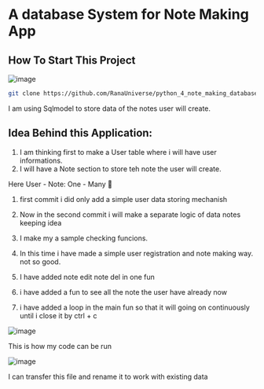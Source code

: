 # A database System for Note Making App


## How To Start This Project

![image](https://github.com/user-attachments/assets/8a060565-f6b5-4e41-964f-e27f5b2a159d)

```bash
git clone https://github.com/RanaUniverse/python_4_note_making_database

```

I am using Sqlmodel to store data of the notes user will create.


## Idea Behind this Application:

1. I am thinking first to make a User table where i will have user informations.
2. I will have a Note section to store teh note the user will create.

Here User - Note: One - Many 📢


1. first commit i did only add a simple user data storing mechanish

2. Now in the second commit i will make a separate logic of data notes keeping idea

3. I make my a sample checking funcions.

4. In this time i have made a simple user registration and note making way. not so good.

5. I have added note edit note del in one fun

6. i have added a fun to see all the note the user have already now

7. i have added a loop in the main fun so that it will going on continuously until i close it by ctrl + c



![image](https://github.com/user-attachments/assets/62cbe9f4-a67c-4e75-972e-15ec8e158ed1)

This is how my code can be run 


![image](https://github.com/user-attachments/assets/cc6257f0-e7a1-4450-afb9-80161182b50d)


I can transfer this file and rename it to work with existing data



